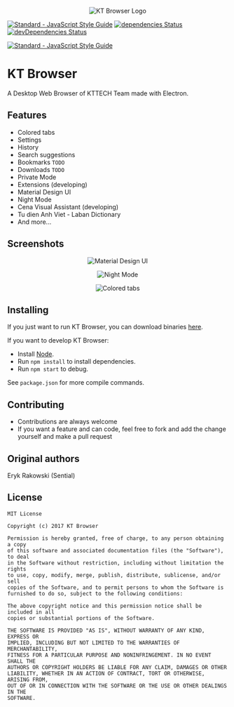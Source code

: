 <p align="center">
  <img alt="KT Browser Logo" src="http://kt-browser.com/ktbrowserlogo.png" />
</p>

[![Standard - JavaScript Style Guide](https://img.shields.io/badge/code_style-standard-brightgreen.svg)](http://standardjs.com)
[![dependencies Status](https://david-dm.org/KTTECHTeam/KT-Browser/status.svg)](https://david-dm.org/KTTECHTeam/KT-Browser)
[![devDependencies Status](https://david-dm.org/KTTECHTeam/KT-Browser/dev-status.svg)](https://david-dm.org/KTTECHTeam/KT-Browser?type=dev)

[![Standard - JavaScript Style Guide](https://cdn.rawgit.com/feross/standard/master/badge.svg)](https://github.com/feross/standard)

# KT Browser

A Desktop Web Browser of KTTECH Team made with Electron.

## Features
* Colored tabs
* Settings
* History
* Search suggestions
* Bookmarks `TODO`
* Downloads `TODO`
* Private Mode
* Extensions (developing)
* Material Design UI
* Night Mode
* Cena Visual Assistant (developing)
* Tu dien Anh Viet - Laban Dictionary
* And more...

## Screenshots

<p align="center">
  <img alt="Material Design UI" src="http://kt-browser.com/tinhnang1.png" />
</p>
<p align="center">
  <img alt="Night Mode" src="http://kt-browser.com/tinhnang2.png" />
</p>
<p align="center">
  <img alt="Colored tabs" src="http://kt-browser.com/tinhnang6.png" />
</p>

## Installing
If you just want to run KT Browser, you can download binaries [here](https://github.com/KTTECHTeam/KT-Browser/releases).

If you want to develop KT Browser:
* Install [Node](https://nodejs.org).
* Run `npm install` to install dependencies.
* Run `npm start` to debug.

See `package.json` for more compile commands.

## Contributing

* Contributions are always welcome
* If you want a feature and can code, feel free to fork and add the change yourself and make a pull request

## Original authors
Eryk Rakowski (Sential)

## License

```
MIT License

Copyright (c) 2017 KT Browser

Permission is hereby granted, free of charge, to any person obtaining a copy
of this software and associated documentation files (the "Software"), to deal
in the Software without restriction, including without limitation the rights
to use, copy, modify, merge, publish, distribute, sublicense, and/or sell
copies of the Software, and to permit persons to whom the Software is
furnished to do so, subject to the following conditions:

The above copyright notice and this permission notice shall be included in all
copies or substantial portions of the Software.

THE SOFTWARE IS PROVIDED "AS IS", WITHOUT WARRANTY OF ANY KIND, EXPRESS OR
IMPLIED, INCLUDING BUT NOT LIMITED TO THE WARRANTIES OF MERCHANTABILITY,
FITNESS FOR A PARTICULAR PURPOSE AND NONINFRINGEMENT. IN NO EVENT SHALL THE
AUTHORS OR COPYRIGHT HOLDERS BE LIABLE FOR ANY CLAIM, DAMAGES OR OTHER
LIABILITY, WHETHER IN AN ACTION OF CONTRACT, TORT OR OTHERWISE, ARISING FROM,
OUT OF OR IN CONNECTION WITH THE SOFTWARE OR THE USE OR OTHER DEALINGS IN THE
SOFTWARE.
```
